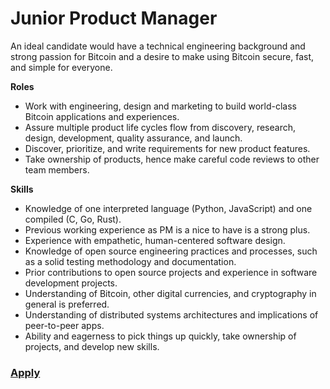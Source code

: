 # Junior Product Manager 

An ideal candidate would have a technical engineering background and strong passion for Bitcoin and a desire to make using Bitcoin secure, fast, and simple for everyone.

**Roles**

- Work with engineering, design and marketing to build world-class Bitcoin applications and experiences.
- Assure multiple product life cycles flow from discovery, research, design, development, quality assurance, and launch.
- Discover, prioritize, and write requirements for new product features.
- Take ownership of products, hence make careful code reviews to other team members.


**Skills**
 
- Knowledge of one interpreted language (Python, JavaScript) and one compiled (C, Go, Rust).
- Previous working experience as PM is a nice to have is a strong plus.
- Experience with empathetic, human-centered software design.
- Knowledge of open source engineering practices and processes, such as a solid testing methodology and documentation.
- Prior contributions to open source projects and experience in software development projects.
- Understanding of Bitcoin, other digital currencies, and cryptography in general is preferred.
- Understanding of distributed systems architectures and implications of peer-to-peer apps.
- Ability and eagerness to pick things up quickly, take ownership of projects, and develop new skills.

### [Apply](https://forms.gle/GHBY5MDUgozy9e8w9)
